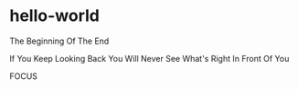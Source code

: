 # hello-world
The Beginning Of The End

If You Keep Looking Back
You Will Never See What's
Right In Front Of You

FOCUS
